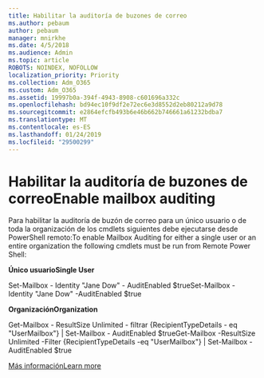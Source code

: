 ```yaml
---
title: Habilitar la auditoría de buzones de correo
ms.author: pebaum
author: pebaum
manager: mnirkhe
ms.date: 4/5/2018
ms.audience: Admin
ms.topic: article
ROBOTS: NOINDEX, NOFOLLOW
localization_priority: Priority
ms.collection: Adm_O365
ms.custom: Adm_O365
ms.assetid: 19997b0a-394f-4943-8908-c601696a332c
ms.openlocfilehash: bd94ec10f9df2e72ec6e3d8552d2eb80212a9d78
ms.sourcegitcommit: e2864efcfb493b6e46b662b746661a61232bdba7
ms.translationtype: MT
ms.contentlocale: es-ES
ms.lasthandoff: 01/24/2019
ms.locfileid: "29500299"
---
```

# <a name="enable-mailbox-auditing"></a><span data-ttu-id="773ca-102">Habilitar la auditoría de buzones de correo</span><span class="sxs-lookup"><span data-stu-id="773ca-102">Enable mailbox auditing</span></span>

<span data-ttu-id="773ca-103">Para habilitar la auditoría de buzón de correo para un único usuario o de toda la organización de los cmdlets siguientes debe ejecutarse desde PowerShell remoto:</span><span class="sxs-lookup"><span data-stu-id="773ca-103">To enable Mailbox Auditing for either a single user or an entire organization the following cmdlets must be run from Remote Power Shell:</span></span>
  
 <span data-ttu-id="773ca-104">**Único usuario**</span><span class="sxs-lookup"><span data-stu-id="773ca-104">**Single User**</span></span>
  
<span data-ttu-id="773ca-105">Set-Mailbox - Identity "Jane Dow" - AuditEnabled $true</span><span class="sxs-lookup"><span data-stu-id="773ca-105">Set-Mailbox -Identity "Jane Dow" -AuditEnabled $true</span></span>
  
 <span data-ttu-id="773ca-106">**Organización**</span><span class="sxs-lookup"><span data-stu-id="773ca-106">**Organization**</span></span>
  
<span data-ttu-id="773ca-107">Get-Mailbox - ResultSize Unlimited - filtrar {RecipientTypeDetails - eq "UserMailbox"} | Set-Mailbox - AuditEnabled $true</span><span class="sxs-lookup"><span data-stu-id="773ca-107">Get-Mailbox -ResultSize Unlimited -Filter {RecipientTypeDetails -eq "UserMailbox"} | Set-Mailbox -AuditEnabled $true</span></span>
  
[<span data-ttu-id="773ca-108">Más información</span><span class="sxs-lookup"><span data-stu-id="773ca-108">Learn more</span></span>](https://support.office.com/article/aaca8987-5b62-458b-9882-c28476a66918)
  

